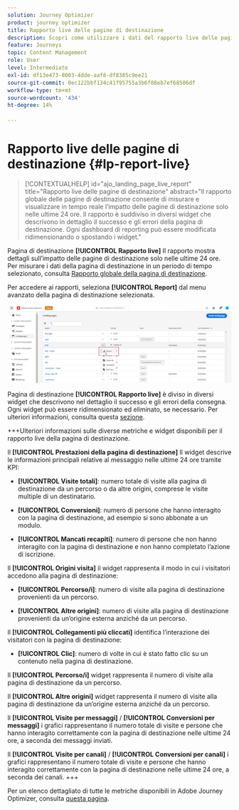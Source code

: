 ```yaml
---
solution: Journey Optimizer
product: journey optimizer
title: Rapporto live delle pagine di destinazione
description: Scopri come utilizzare i dati del rapporto live delle pagine di destinazione
feature: Journeys
topic: Content Management
role: User
level: Intermediate
exl-id: df13e473-8003-4dde-aaf8-df8385c9ee21
source-git-commit: 0ec122bbf134c41f95755a3b6f08eb7ef68506df
workflow-type: tm+mt
source-wordcount: '434'
ht-degree: 14%

---
```


# Rapporto live delle pagine di destinazione {#lp-report-live}

>[!CONTEXTUALHELP]
>id="ajo_landing_page_live_report"
>title="Rapporto live delle pagine di destinazione"
>abstract="Il rapporto globale delle pagine di destinazione consente di misurare e visualizzare in tempo reale l’impatto delle pagine di destinazione solo nelle ultime 24 ore. Il rapporto è suddiviso in diversi widget che descrivono in dettaglio il successo e gli errori della pagina di destinazione. Ogni dashboard di reporting può essere modificata ridimensionando o spostando i widget."

Pagina di destinazione **[!UICONTROL Rapporto live]** Il rapporto mostra dettagli sull’impatto delle pagine di destinazione solo nelle ultime 24 ore. Per misurare i dati della pagina di destinazione in un periodo di tempo selezionato, consulta [Rapporto globale della pagina di destinazione](lp-report-global.md).

Per accedere ai rapporti, seleziona **[!UICONTROL Report]** dal menu avanzato della pagina di destinazione selezionata.

![](assets/landing_page_report.png)

Pagina di destinazione **[!UICONTROL Rapporto live]** è diviso in diversi widget che descrivono nel dettaglio il successo e gli errori della consegna. Ogni widget può essere ridimensionato ed eliminato, se necessario. Per ulteriori informazioni, consulta questa [sezione](live-report.md).

+++Ulteriori informazioni sulle diverse metriche e widget disponibili per il rapporto live della pagina di destinazione.

Il **[!UICONTROL Prestazioni della pagina di destinazione]** Il widget descrive le informazioni principali relative al messaggio nelle ultime 24 ore tramite KPI:

* **[!UICONTROL Visite totali]**: numero totale di visite alla pagina di destinazione da un percorso o da altre origini, comprese le visite multiple di un destinatario.

* **[!UICONTROL Conversioni]**: numero di persone che hanno interagito con la pagina di destinazione, ad esempio si sono abbonate a un modulo.

* **[!UICONTROL Mancati recapiti]**: numero di persone che non hanno interagito con la pagina di destinazione e non hanno completato l’azione di iscrizione.

Il **[!UICONTROL Origini visita]** il widget rappresenta il modo in cui i visitatori accedono alla pagina di destinazione:

* **[!UICONTROL Percorso/i]**: numero di visite alla pagina di destinazione provenienti da un percorso.

* **[!UICONTROL Altre origini]**: numero di visite alla pagina di destinazione provenienti da un’origine esterna anziché da un percorso.

Il **[!UICONTROL Collegamenti più cliccati]** identifica l’interazione dei visitatori con la pagina di destinazione:

* **[!UICONTROL Clic]**: numero di volte in cui è stato fatto clic su un contenuto nella pagina di destinazione.

Il **[!UICONTROL Percorso/i]** widget rappresenta il numero di visite alla pagina di destinazione da un percorso.

Il **[!UICONTROL Altre origini]** widget rappresenta il numero di visite alla pagina di destinazione da un’origine esterna anziché da un percorso.

Il **[!UICONTROL Visite per messaggi]** / **[!UICONTROL Conversioni per messaggi]** i grafici rappresentano il numero totale di visite e persone che hanno interagito correttamente con la pagina di destinazione nelle ultime 24 ore, a seconda dei messaggi inviati.

Il **[!UICONTROL Visite per canali]** / **[!UICONTROL Conversioni per canali]** i grafici rappresentano il numero totale di visite e persone che hanno interagito correttamente con la pagina di destinazione nelle ultime 24 ore, a seconda dei canali.
+++

Per un elenco dettagliato di tutte le metriche disponibili in Adobe Journey Optimizer, consulta [questa pagina](live-report.md#list-of-components-live).
